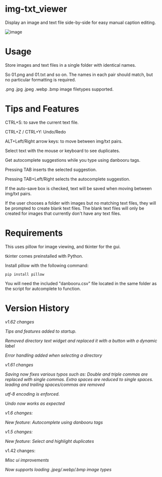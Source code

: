 # img-txt_viewer
Display an image and text file side-by-side for easy manual caption editing.

![image](https://user-images.githubusercontent.com/70049990/220445796-ea8c9b05-3a89-46cb-81f9-e291589d6c07.png)

# Usage

Store images and text files in a single folder with identical names.

So 01.png and 01.txt and so on. The names in each pair should match, but no particular formatting is required.

.png .jpg .jpeg .webp .bmp image filetypes supported.

# Tips and Features

CTRL+S: to save the current text file.

CTRL+Z / CTRL+Y: Undo/Redo

ALT+Left/Right arrow keys: to move between img/txt pairs.

Select text with the mouse or keyboard to see duplicates.

Get autocomplete suggestions while you type using danbooru tags.

Pressing TAB inserts the selected suggestion.

Pressing TAB+Left/Right selects the autocomplete suggestion.

If the auto-save box is checked, text will be saved when moving between img/txt pairs.

If the user chooses a folder with images but no matching text files, they will be prompted to create blank text files. The blank text files will only be created for images that currently don't have any text files.

# Requirements

This uses pillow for image viewing, and tkinter for the gui.

tkinter comes preinstalled with Python.

Install pillow with the following command:
```
pip install pillow
```

You will need the included "danbooru.csv" file located in the same folder as the script for autcomplete to function.

# Version History

*v1.62 changes*

*Tips and features added to startup.*

*Removed directory text widget and replaced it with a button with a dynamic label*

*Error handling added when selecting a directory*

*v1.61 changes*

*Saving now fixes various typos such as: Double and triple commas are replaced with single commas. Extra spaces are reduced to single spaces. leading and trailing spaces/commas are removed*

*utf-8 encoding is enforced.*

*Undo now works as expected*

*v1.6 changes:*

*New feature: Autocomplete using danbooru tags* 

*v1.5 changes:*

*New feature: Select and highlight duplicates*

v1.42 changes:

*Misc ui improvements*

*Now supports loading .jpeg/.webp/.bmp image types*
